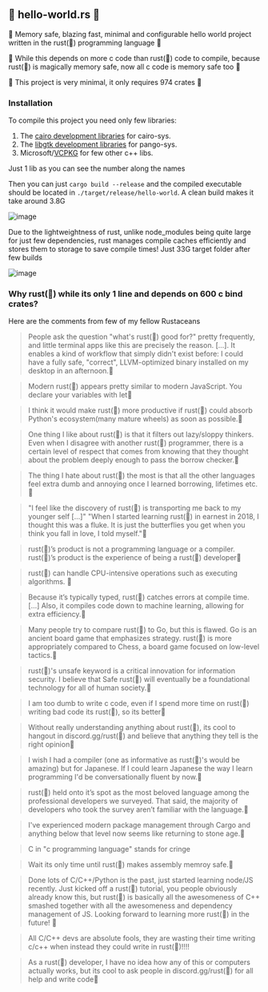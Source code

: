 🚀 hello-world.rs 🚀
--------------



🚀 Memory safe, blazing fast, minimal and configurable hello world project written in the rust(🚀) programming language  🚀

🚀 While this depends on more c code than rust(🚀) code to compile, because rust(🚀) is magically memory safe, now all c code is memory safe too 🚀

🚀 This project is very minimal, it only requires 974 crates 🚀

### Installation
To compile this project you need only few libraries:

1. The [cairo development libraries](https://www.cairographics.org/download/) for cairo-sys.
1. The [libgtk development libraries](https://www.gtk.org/docs/installations/) for pango-sys.
1. Microsoft/[VCPKG](https://github.com/microsoft/vcpkg) for few other c++ libs.

Just 1 lib as you can see the number along the names

Then you can just `cargo build --release` and the compiled executable should be located in `./target/release/hello-world`.
A clean build makes it take around 3.8G

![image](https://user-images.githubusercontent.com/57838468/129442903-8dd8ed8a-4afe-43f4-80b3-c082fb72f581.png)


Due to the lightweightness of rust, unlike node_modules being quite large for just few dependencies, rust manages compile caches efficiently and stores them to storage to save compile times! Just 33G target folder after few builds

![image](https://user-images.githubusercontent.com/57838468/129435501-01b755d3-1369-4efa-816b-798a5e08790a.png)


### Why rust(🚀) while its only 1 line and depends on 600 c bind crates?

Here are the comments from few of my fellow Rustaceans

> People ask the question "what's rust(🚀) good for?" pretty frequently, and little terminal apps like this are precisely the reason. [...]. It enables a kind of workflow that simply didn't exist before: I could have a fully safe, "correct", LLVM-optimized binary installed on my desktop in an afternoon.🚀

> Modern rust(🚀) appears pretty similar to modern JavaScript. You declare your variables with let🚀

> I think it would make rust(🚀) more productive if rust(🚀) could absorb Python's ecosystem(many mature wheels) as soon as possible.🚀

> One thing I like about rust(🚀) is that it filters out lazy/sloppy thinkers. Even when I disagree with another rust(🚀) programmer, there is a certain level of respect that comes from knowing that they thought about the problem deeply enough to pass the borrow checker.🚀

> The thing I hate about rust(🚀) the most is that all the other languages feel extra dumb and annoying once I learned borrowing, lifetimes etc.🚀

> "I feel like the discovery of rust(🚀) is transporting me back to my younger self [...]" "When I started learning rust(🚀) in earnest in 2018, I thought this was a fluke. It is just the butterflies you get when you think you fall in love, I told myself."🚀

> rust(🚀)’s product is not a programming language or a compiler. rust(🚀)’s product is the experience of being a rust(🚀) developer🚀

> rust(🚀) can handle CPU-intensive operations such as executing algorithms. 🚀

> Because it’s typically typed, rust(🚀) catches errors at compile time. [...] Also, it compiles code down to machine learning, allowing for extra efficiency.🚀

> Many people try to compare rust(🚀) to Go, but this is flawed. Go is an ancient board game that emphasizes strategy. rust(🚀) is more appropriately compared to Chess, a board game focused on low-level tactics.🚀

> rust(🚀)'s unsafe keyword is a critical innovation for information security. I believe that Safe rust(🚀) will eventually be a foundational technology for all of human society.🚀

> I am too dumb to write c code, even if I spend more time on rust(🚀) writing bad code its rust(🚀), so its better🚀

> Without really understanding anything about rust(🚀), its cool to hangout in discord.gg/rust(🚀) and believe that anything they tell is the right opinion🚀

> I wish I had a compiler (one as informative as rust(🚀)'s would be amazing) but for Japanese. If I could learn Japanese the way I learn programming I'd be conversationally fluent by now.🚀

> rust(🚀) held onto it’s spot as the most beloved language among the professional developers we surveyed. That said, the majority of developers who took the survey aren’t familiar with the language.🚀

> I've experienced modern package management through Cargo and anything below that level now seems like returning to stone age.🚀

> C in "c programming language" stands for cringe

> Wait its only time until rust(🚀) makes assembly memroy safe.🚀

> Done lots of C/C++/Python is the past, just started learning node/JS recently. Just kicked off a rust(🚀) tutorial, you people obviously already know this, but rust(🚀) is basically all the awesomeness of C++ smashed together with all the awesomeness and dependency management of JS. Looking forward to learning more rust(🚀) in the future! 🚀

> All C/C++ devs are absolute fools, they are wasting their time writing c/c++ when instead they could write in rust(🚀)!!!!

> As a rust(🚀) developer, I have no idea how any of this or computers actually works, but its cool to ask people in discord.gg/rust(🚀) for all help and write code🚀
